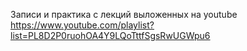 Записи и практика с лекций выложенных на youtube
https://www.youtube.com/playlist?list=PL8D2P0ruohOA4Y9LQoTttfSgsRwUGWpu6
